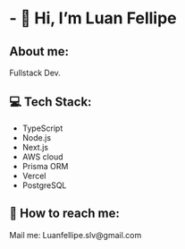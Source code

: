 <h1>- 👋 Hi, I’m Luan Fellipe</h1>
  <h2>About me:</h2>
  Fullstack Dev.
  <h2>💻 Tech Stack:</h2>
    <ul>
      <li>TypeScript</li>
      <li>Node.js</li>
      <li>Next.js</li>
      <li>AWS cloud</li>
      <li>Prisma ORM</li>
      <li>Vercel</li>
      <li>PostgreSQL</li>
    </ul>
    <h2>📧 How to reach me:</h2>
    <p>Mail me: Luanfellipe.slv@gmail.com</p>

